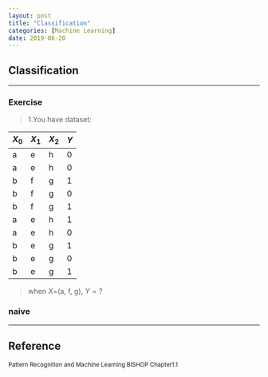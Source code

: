 ```yaml
---
layout: post
title: "Classification"
categories: [Machine Learning]
date: 2019-06-20
---
```


## Classification
---

### Exercise  

>1.You have dataset:
>>>
  $X_0$|$X_1$|$X_2$|$Y$
  ---|--|--|--
  a|e|h|0
  a|e|h|0
  b|f|g|1
  b|f|g|0
  b|f|g|1
  a|e|h|1
  a|e|h|0
  b|e|g|1
  b|e|g|0
  b|e|g|1

>when $X=$(a, f, g), $Y=?$

### naive


---
<h2>Reference</h2>

<small>Pattern Recognition and Machine Learning BISHOP Chapter1.1</small>
